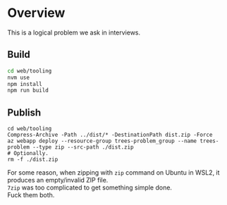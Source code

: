 # Overview

This is a logical problem we ask in interviews.

## Build

```sh
cd web/tooling
nvm use
npm install
npm run build
```

## Publish

```psh
cd web/tooling
Compress-Archive -Path ../dist/* -DestinationPath dist.zip -Force
az webapp deploy --resource-group trees-problem_group --name trees-problem --type zip --src-path ./dist.zip
# Optionally.
rm -f ./dist.zip
```

For some reason, when zipping with `zip` command on Ubuntu in WSL2, it produces an empty/invalid ZIP file.<br/>
`7zip` was too complicated to get something simple done.<br/>
Fuck them both.
